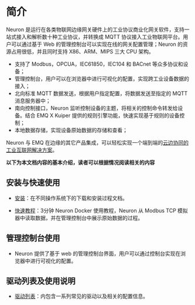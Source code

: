 # 简介

Neuron 是运行在各类物联网边缘网关硬件上的工业协议商业化网关软件，支持一站式接入和解析数十种工业协议，并转换成 MQTT 协议接入工业物联网平台。用户可以通过基于 Web 的管理控制台可以实现在线的网关配置管理；Neuron 的资源占用很低，并且同时支持 X86、ARM、MIPS 三大 CPU 架构。

- 支持了 Modbus，OPCUA，IEC61850，IEC104 和 BACnet 等众多协议和设备；
- 管理控制台，用户可以在浏览器中进行可视化的配置，实现跨工业设备数据的接入；
- 北向标准 MQTT 数据发送，根据用户指定配置，将数据发送至指定的 MQTT 消息服务器中；
- 南向控制接口，Neuron 监听控制设备的主题，将相关的控制命令转发给设备。结合 EMQ X Kuiper 提供的规则引擎功能，快速实现基于规则的设备控制；
- 本地数据存储，实现设备原始数据的存储和查看；

Neuron 与 EMQ 在边缘的其它产品集成，可以轻松实现一个端到端的[云边协同的工业互联网解决方案](https://www.emqx.com/zh/use-cases/industrial-iot)。

**以下为本文档内容的基本介绍，读者可以根据情况阅读相关的内容**

## 安装与快速使用

- [安装](getting-started/install.md)：在不同操作系统下的下载和安装过程文档。

- [快速教程](getting-started/quick_start.md)：3分钟 Neuron Docker 使用教程，Neuron 从 Modbus TCP 模拟器中读取数据，并在管理控制台中展示原始数据的过程。

## 管理控制台使用

- Neuron 提供了基于 web 的管理控制台界面，用户可以通过控制台实现在浏览器中进行可视化的配置。

## 驱动列表及使用说明

- [驱动列表](neuron-driver.md)：内包含一系列常见的驱动以及相关的配置信息。
